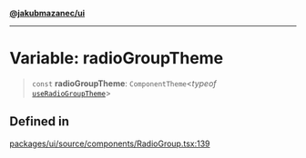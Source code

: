 [**@jakubmazanec/ui**](../README.md)

---

# Variable: radioGroupTheme

> `const` **radioGroupTheme**: `ComponentTheme`\<_typeof_
> [`useRadioGroupTheme`](../functions/useRadioGroupTheme.md)\>

## Defined in

[packages/ui/source/components/RadioGroup.tsx:139](https://github.com/jakubmazanec/tools/blob/a9765e3de8390a6e57bec51efaeb411fbd7881ab/packages/ui/source/components/RadioGroup.tsx#L139)

